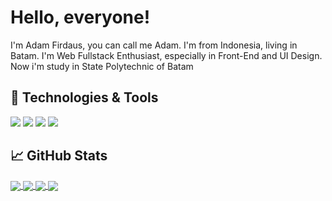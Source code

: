 <!-- More info, tips and tricks for making GitHub Profile README can be found in my article at https://towardsdatascience.com/build-a-stunning-readme-for-your-github-profile-9b80434fe5d7 -->

<!--[![Header](https://raw.githubusercontent.com/MartinHeinz/MartinHeinz/master/readme_header.png "Header")](https://martinheinz.dev/)-->

# Hello, everyone! <!--<img src="https://raw.githubusercontent.com/MartinHeinz/MartinHeinz/master/wave.gif" width="30px">-->

I'm Adam Firdaus, you can call me Adam. I'm from Indonesia, living in Batam. I'm Web Fullstack Enthusiast, especially in Front-End and UI Design. Now i'm study in State Polytechnic of Batam

<!--## &#x270d; Blog & Writing

Apart from coding, I also maintain a blog - you can find my articles on my website at [martinheinz.dev](https://martinheinz.dev/) as well as on [Medium](https://medium.com/@martin.heinz) and [DEV.to](https://dev.to/martinheinz).-->

## 🔧 Technologies & Tools
![](https://img.shields.io/badge/OS-Linux-informational?style=flat&logo=linux&logoColor=white&color=2bbc8a)
![](https://img.shields.io/badge/Code-PHP-informational?style=flat&logo=python&logoColor=white&color=2bbc8a)
![](https://img.shields.io/badge/Code-JavaScript-informational?style=flat&logo=javascript&logoColor=white&color=2bbc8a)
![](https://img.shields.io/badge/Tools-MySQL-informational?style=flat&logo=postgresql&logoColor=white&color=2bbc8a)

## &#x1f4c8; GitHub Stats

<a href="https://github.com/adamfrsd-02/spa-perpus">
  <img align="center" src="https://github-readme-stats.vercel.app/api/top-langs/?username=adamfrsd-02&count_private=true&title_color=ffffff&text_color=c9cacc&icon_color=2bbc8a&bg_color=1d1f21&langs_count=3" />
</a>
<a href="https://github.com/adamfrsd-02/batam_linux">
  <img align="center" src="https://github-readme-stats.vercel.app/api?username=adamfrsd-02&show_icons=true&line_height=27&count_private=true&title_color=ffffff&text_color=c9cacc&icon_color=2bbc8a&bg_color=1d1f21"/>
</a>

<a href="https://github.com/adamfrsd-02/bookstore-informationci">
  <img align="center" src="https://github-readme-stats.vercel.app/api/pin/?username=adamfrsd-02&repo=bookstore-informationci&title_color=ffffff&text_color=c9cacc&icon_color=2bbc8a&bg_color=1d1f21" />
</a>


<a href="https://github.com/adamfrsd-02/belajar-java">
  <img align="center" src="https://github-readme-stats.vercel.app/api/top-langs/?username=adamfrsd-02&title_color=ffffff&text_color=c9cacc&icon_color=2bbc8a&bg_color=1d1f21" />
</a>    

<!-- links to social media icons -->

<!-- icons with padding -->

[1.1]: http://i.imgur.com/tXSoThF.png (twitter icon with padding)
[2.1]: http://i.imgur.com/0o48UoR.png (github icon with padding)

<!-- icons without padding -->

[1.2]: http://i.imgur.com/wWzX9uB.png (twitter icon without padding)
[2.2]: http://i.imgur.com/9I6NRUm.png (github icon without padding)
[3.2]: https://raw.githubusercontent.com/MartinHeinz/MartinHeinz/master/linkedin-3-16.png (LinkedIn icon without padding)


<!-- links to your social media accounts -->

[1]: https://youtube.com/c/adamfrdsid
[2]: https://github.com/adamfrsd-02
[3]: https://www.instagram.com/adamfrsd/


<!-- Resources -->
<!-- Icons: https://simpleicons.org/ -->
<!-- GitHub Stats: https://github.com/anuraghazra/github-readme-stats -->
<!-- Emojis: https://emojipedia.org/emoji/ -->
<!-- HTML Emojis: https://www.fileformat.info/index.htm -->
<!-- Shields: https://shields.io/ -->
<!-- Awesome GitHub Profile README: https://github.com/abhisheknaiidu/awesome-github-profile-readme -->
